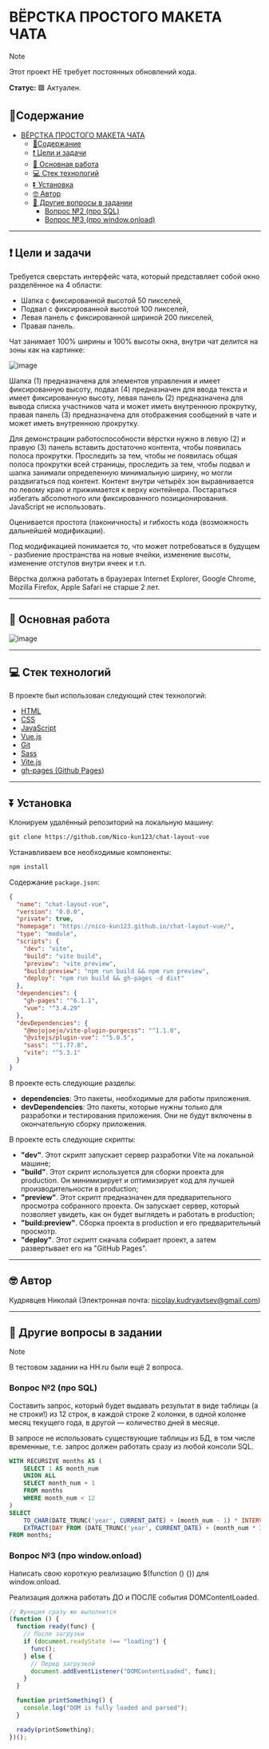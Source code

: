 # ВЁРСТКА ПРОСТОГО МАКЕТА ЧАТА

> [!NOTE]
> Этот проект НЕ требует постоянных обновлений кода.
>
> **Статус:**
> 🟩 Актуален.

## 📑Содержание

- [ВЁРСТКА ПРОСТОГО МАКЕТА ЧАТА](#вёрстка-простого-макета-чата)
  - [📑Содержание](#содержание)
  - [❗ Цели и задачи](#-цели-и-задачи)
  - [💯 Основная работа](#-основная-работа)
  - [💻 Стек технологий](#-стек-технологий)
  - [⏬ Установка](#-установка)
  - [🤓 Автор](#-автор)
  - [👀 Другие вопросы в задании](#-другие-вопросы-в-задании)
    - [Вопрос №2 (про SQL)](#вопрос-2-про-sql)
    - [Вопрос №3 (про window.onload)](#вопрос-3-про-windowonload)

---

## ❗ Цели и задачи

Требуется сверстать интерфейс чата, который представляет собой окно разделённое на 4 области:

- Шапка с фиксированной высотой 50 пикселей,
- Подвал с фиксированной высотой 100 пикселей,
- Левая панель с фиксированной шириной 200 пикселей,
- Правая панель.

Чат занимает 100% ширины и 100% высоты окна, внутри чат делится на зоны как на картинке:

![image](https://github.com/user-attachments/assets/f3a6c0b8-d9fa-4f78-a198-2f1ce927566e)

Шапка (1) предназначена для элементов управления и имеет фиксированную высоту, подвал (4) предназначен для ввода текста и имеет фиксированную высоту, левая панель (2) предназначена для вывода списка участников чата и может иметь внутреннюю прокрутку, правая панель (3) предназначена для отображения сообщений в чате и может иметь внутреннюю прокрутку.

Для демонстрации работоспособности вёрстки нужно в левую (2) и правую (3) панель вставить достаточно контента, чтобы появилась полоса прокрутки. Проследить за тем, чтобы не появилась общая полоса прокрутки всей страницы, проследить за тем, чтобы подвал и шапка занимали определенную минимальную ширину, но могли раздвигаться под контент. Контент внутри четырёх зон выравнивается по левому краю и прижимается к верху контейнера. Постараться избегать абсолютного или фиксированного позиционирования. JavaScript не использовать.

Оценивается простота (лаконичность) и гибкость кода (возможность дальнейшей модификации).

Под модификацией понимается то, что может потребоваться в будущем - разбиение пространства на новые ячейки, изменение высоты, изменение отступов внутри ячеек и т.п.

Вёрстка должна работать в браузерах Internet Explorer, Google Chrome, Mozilla Firefox, Apple Safari не старше 2 лет.

---

## 💯 Основная работа

![image](https://github.com/user-attachments/assets/37bc12ae-9674-43f0-a2cf-033c8d3a415f)

---

## 💻 Стек технологий

В проекте был использован следующий стек технологий:

- [HTML](https://developer.mozilla.org/ru/docs/Learn/HTML/Introduction_to_HTML)
- [CSS](https://developer.mozilla.org/en-US/docs/Web/CSS)
- [JavaScript](https://developer.mozilla.org/en-US/docs/Web/JavaScript)
- [Vue.js](https://vuejs.org)
- [Git](https://git-scm.com/)
- [Sass](https://sass-lang.com/)
- [Vite.js](https://vitejs.dev)
- [gh-pages (Github Pages)](https://docs.github.com/en/pages/getting-started-with-github-pages/creating-a-github-pages-site)

---

## ⏬ Установка

Клонируем удалённый репозиторий на локальную машину:

```markdown
git clone https://github.com/Nico-kun123/chat-layout-vue
```

Устанавливаем все необходимые компоненты:

```markdown
npm install
```

Содержание <code>package.json</code>:

```json
{
  "name": "chat-layout-vue",
  "version": "0.0.0",
  "private": true,
  "homepage": "https://nico-kun123.github.io/chat-layout-vue/",
  "type": "module",
  "scripts": {
    "dev": "vite",
    "build": "vite build",
    "preview": "vite preview",
    "build:preview": "npm run build && npm run preview",
    "deploy": "npm run build && gh-pages -d dist"
  },
  "dependencies": {
    "gh-pages": "^6.1.1",
    "vue": "^3.4.29"
  },
  "devDependencies": {
    "@mojojoejo/vite-plugin-purgecss": "^1.1.0",
    "@vitejs/plugin-vue": "^5.0.5",
    "sass": "^1.77.8",
    "vite": "^5.3.1"
  }
}
```

В проекте есть следующие разделы:

- **dependencies**: Это пакеты, необходимые для работы приложения.
- **devDependencies**: Это пакеты, которые нужны только для разработки и тестирования приложения. Они не будут включены в окончательную сборку приложения.

В проекте есть следующие скрипты:

- **"dev"**. Этот скрипт запускает сервер разработки Vite на локальной машине;
- **"build"**. Этот скрипт используется для сборки проекта для production. Он минимизирует и оптимизирует код для лучшей производительности в production;
- **"preview"**. Этот скрипт предназначен для предварительного просмотра собранного проекта. Он запускает сервер, который позволяет увидеть, как он будет выглядеть и работать в production;
- **"build:preview"**. Сборка проекта в production и его предварительный просмотр.
- **"deploy"**. Этот скрипт сначала собирает проект, а затем развертывает его на "GitHub Pages".

---

## 🤓 Автор

Кудрявцев Николай (Электронная почта: <nicolay.kudryavtsev@gmail.com>)

---

## 👀 Другие вопросы в задании

> [!NOTE]
> В тестовом задании на HH.ru были ещё 2 вопроса.

### Вопрос №2 (про SQL)

Составить запрос, который будет выдавать результат в виде таблицы (а не строки!) из 12 строк, в каждой строке 2 колонки, в одной колонке месяц текущего года, в другой — количество дней в месяце.

В запросе не использовать существующие таблицы из БД, в том числе временные, т.е. запрос должен работать сразу из любой консоли SQL.

```sql
WITH RECURSIVE months AS (
    SELECT 1 AS month_num
    UNION ALL
    SELECT month_num + 1
    FROM months
    WHERE month_num < 12
)
SELECT
    TO_CHAR(DATE_TRUNC('year', CURRENT_DATE) + (month_num - 1) * INTERVAL '1 month', 'Month') AS month,
    EXTRACT(DAY FROM (DATE_TRUNC('year', CURRENT_DATE) + (month_num * INTERVAL '1 month') - INTERVAL '1 day')) AS days
FROM months;
```

### Вопрос №3 (про window.onload)

Написать свою короткую реализацию $(function () {}) для window.onload.

Реализация должна работать ДО и ПОСЛЕ события DOMContentLoaded.

```js
// Функция сразу же выполнится
(function () {
  function ready(func) {
    // После загрузки
    if (document.readyState !== "loading") {
      func();
    } else {
      // Перед загрузкой
      document.addEventListener("DOMContentLoaded", func);
    }
  }

  function printSomething() {
    console.log("DOM is fully loaded and parsed");
  }

  ready(printSomething);
})();
```
